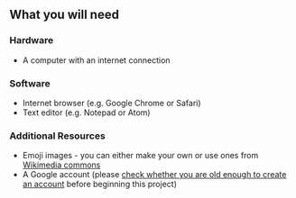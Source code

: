 ## What you will need

### Hardware

+ A computer with an internet connection

### Software

+ Internet browser (e.g. Google Chrome or Safari)
+ Text editor (e.g. Notepad or Atom)

### Additional Resources

+ Emoji images - you can either make your own or use ones from [Wikimedia commons](https://commons.wikimedia.org/wiki/Emoji)
+ A Google account (please [check whether you are old enough to create an account](https://support.google.com/accounts/answer/1350409?hl=en) before beginning this project)
